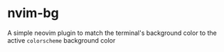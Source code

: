 # nvim-bg

A simple neovim plugin to match the terminal's background color to the active `colorscheme` background color
